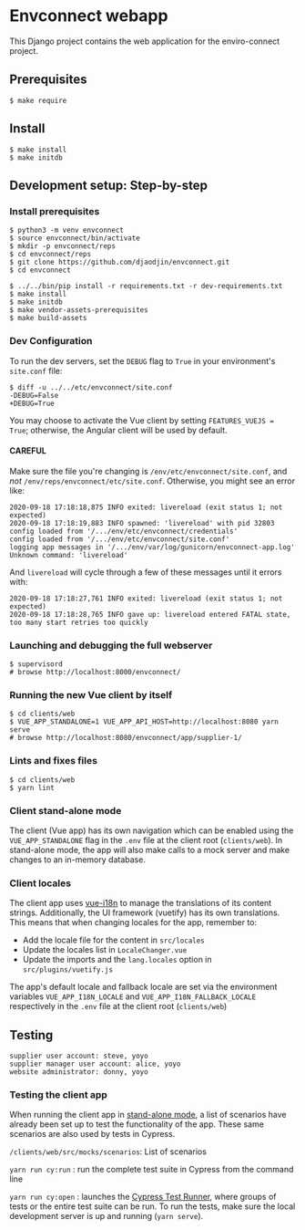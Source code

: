 # Envconnect webapp

This Django project contains the web application for the enviro-connect project.

## Prerequisites

    $ make require

## Install

    $ make install
    $ make initdb


## Development setup: Step-by-step

### Install prerequisites

    $ python3 -m venv envconnect
    $ source envconnect/bin/activate
    $ mkdir -p envconnect/reps
    $ cd envconnect/reps
    $ git clone https://github.com/djaodjin/envconnect.git
    $ cd envconnect

    $ ../../bin/pip install -r requirements.txt -r dev-requirements.txt
    $ make install
    $ make initdb
    $ make vendor-assets-prerequisites
    $ make build-assets

### Dev Configuration

To run the dev servers, set the `DEBUG` flag to `True` in your environment's `site.conf` file:

    $ diff -u ../../etc/envconnect/site.conf
    -DEBUG=False
    +DEBUG=True

You may choose to activate the Vue client by setting `FEATURES_VUEJS = True`; otherwise, the Angular client will be used by default.

#### CAREFUL 
Make sure the file you're changing is `/env/etc/envconnect/site.conf`, and *not* `/env/reps/envconnect/etc/site.conf`. Otherwise, you might see an error like:

```
2020-09-18 17:18:18,875 INFO exited: livereload (exit status 1; not expected)
2020-09-18 17:18:19,883 INFO spawned: 'livereload' with pid 32803
config loaded from '/.../env/etc/envconnect/credentials'
config loaded from '/.../env/etc/envconnect/site.conf'
logging app messages in '/.../env/var/log/gunicorn/envconnect-app.log'
Unknown command: 'livereload'
```

And `livereload` will cycle through a few of these messages until it errors with:

```
2020-09-18 17:18:27,761 INFO exited: livereload (exit status 1; not expected)
2020-09-18 17:18:28,765 INFO gave up: livereload entered FATAL state, too many start retries too quickly
```




### Launching and debugging the full webserver

    $ supervisord
    # browse http://localhost:8000/envconnect/


### Running the new Vue client by itself

```
$ cd clients/web
$ VUE_APP_STANDALONE=1 VUE_APP_API_HOST=http://localhost:8080 yarn serve
# browse http://localhost:8080/envconnect/app/supplier-1/
```

### Lints and fixes files

```
$ cd clients/web
$ yarn lint
```

### <a name="stand-alone-mode"></a>Client stand-alone mode

The client (Vue app) has its own navigation which can be enabled using the `VUE_APP_STANDALONE` flag in the `.env` file at the client root (`clients/web`). In stand-alone mode, the app will also make calls to a mock server and make changes to an in-memory database.

### Client locales

The client app uses [vue-i18n](https://www.codeandweb.com/babeledit/tutorials/how-to-translate-your-vue-app-with-vue-i18n) to manage the translations of its content strings. Additionally, the UI framework (vuetify) has its own translations. This means that when changing locales for the app, remember to: 
- Add the locale file for the content in `src/locales`
- Update the locales list in `LocaleChanger.vue`
- Update the imports and the `lang.locales` option in `src/plugins/vuetify.js`

The app's default locale and fallback locale are set via the environment variables `VUE_APP_I18N_LOCALE` and `VUE_APP_I18N_FALLBACK_LOCALE` respectively in the `.env` file at the client root (`clients/web`)


## Testing

    supplier user account: steve, yoyo
    supplier manager user account: alice, yoyo
    website administrator: donny, yoyo

### Testing the client app

When running the client app in [stand-alone mode](#stand-alone-mode), a list of scenarios have already been set up to test the functionality of the app. These same scenarios are also used by tests in Cypress.

`/clients/web/src/mocks/scenarios`: List of scenarios

`yarn run cy:run` : run the complete test suite in Cypress from the command line

`yarn run cy:open` : launches the [Cypress Test Runner](https://docs.cypress.io/guides/core-concepts/test-runner.html), where groups of tests or the entire test suite can be run. To run the tests, make sure the local development server is up and running (`yarn serve`).
